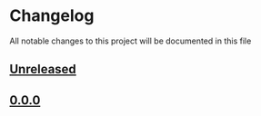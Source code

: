 # Changelog
All notable changes to this project will be documented in this file

[unreleased]: https://github.com/eugenesvk/DUMMY/compare/0.0.0...HEAD
## [Unreleased]
<!-- - ✨ __Added__ -->
  <!-- + new features -->
<!-- - Δ __Changed__ -->
  <!-- + changes in existing functionality -->
<!-- - 🐞 __Fixed__ -->
  <!-- + bug fixes -->
<!-- - 💩 __Deprecated__ -->
  <!-- + soon-to-be removed features -->
<!-- - 🗑️ __Removed__ -->
  <!-- + now removed features -->
<!-- - 🔒 __Security__ -->
  <!-- + vulnerabilities -->

[0.0.0]: https://github.com/eugenesvk/DUMMY/releases/tag/0.0.0
## [0.0.0]

